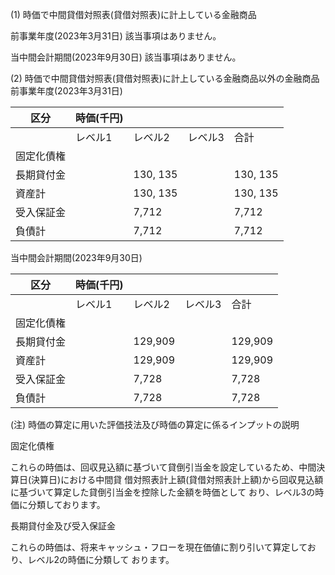 (1) 時価で中間貸借対照表(貸借対照表)に計上している金融商品

前事業年度(2023年3月31日) 該当事項はありません。

当中間会計期間(2023年9月30日) 該当事項はありません。

(2) 時価で中間貸借対照表(貸借対照表)に計上している金融商品以外の金融商品 前事業年度(2023年3月31日)

| 区分    | 時価(千円) |          |      |          |
|-------|--------|----------|------|----------|
|       | レベル1   | レベル2     | レベル3 | 合計       |
| 固定化債権 |        |          |      |          |
| 長期貸付金 |        | 130, 135 |      | 130, 135 |
| 資産計   |        | 130, 135 |      | 130, 135 |
| 受入保証金 |        | 7,712    |      | 7,712    |
| 負債計   |        | 7,712    |      | 7,712    |

当中間会計期間(2023年9月30日)

| 区分    | 時価(千円) |         |      |         |
|-------|--------|---------|------|---------|
|       | レベル1   | レベル2    | レベル3 | 合計      |
| 固定化債権 |        |         |      |         |
| 長期貸付金 |        | 129,909 |      | 129,909 |
| 資産計   |        | 129,909 |      | 129,909 |
| 受入保証金 |        | 7,728   |      | 7,728   |
| 負債計   |        | 7,728   |      | 7,728   |

(注) 時価の算定に用いた評価技法及び時価の算定に係るインプットの説明

固定化債権

これらの時価は、回収見込額に基づいて貸倒引当金を設定しているため、中間決算日(決算日)における中間貸 借対照表計上額(貸借対照表計上額)から回収見込額に基づいて算定した貸倒引当金を控除した金額を時価として おり、レベル3の時価に分類しております。

長期貸付金及び受入保証金

これらの時価は、将来キャッシュ・フローを現在価値に割り引いて算定しており、レベル2の時価に分類して おります。